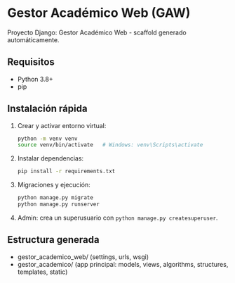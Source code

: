 # Gestor Académico Web (GAW)
Proyecto Django: Gestor Académico Web - scaffold generado automáticamente.

## Requisitos
- Python 3.8+
- pip

## Instalación rápida
1. Crear y activar entorno virtual:
   ```bash
   python -m venv venv
   source venv/bin/activate   # Windows: venv\Scripts\activate
   ```
2. Instalar dependencias:
   ```bash
   pip install -r requirements.txt
   ```
3. Migraciones y ejecución:
   ```bash
   python manage.py migrate
   python manage.py runserver
   ```
4. Admin: crea un superusuario con `python manage.py createsuperuser`.

## Estructura generada
- gestor_academico_web/ (settings, urls, wsgi)
- gestor_academico/ (app principal: models, views, algorithms, structures, templates, static)
